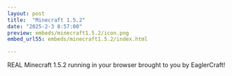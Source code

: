 ```yaml
---
layout: post
title:  "Minecraft 1.5.2"
date: "2025-2-3 8:57:00"
preview: embeds/minecraft1.5.2/icon.png
embed_url55: embeds/minecraft1.5.2/index.html

---
```

REAL Minecraft 1.5.2 running in your browser brought to you by EaglerCraft!